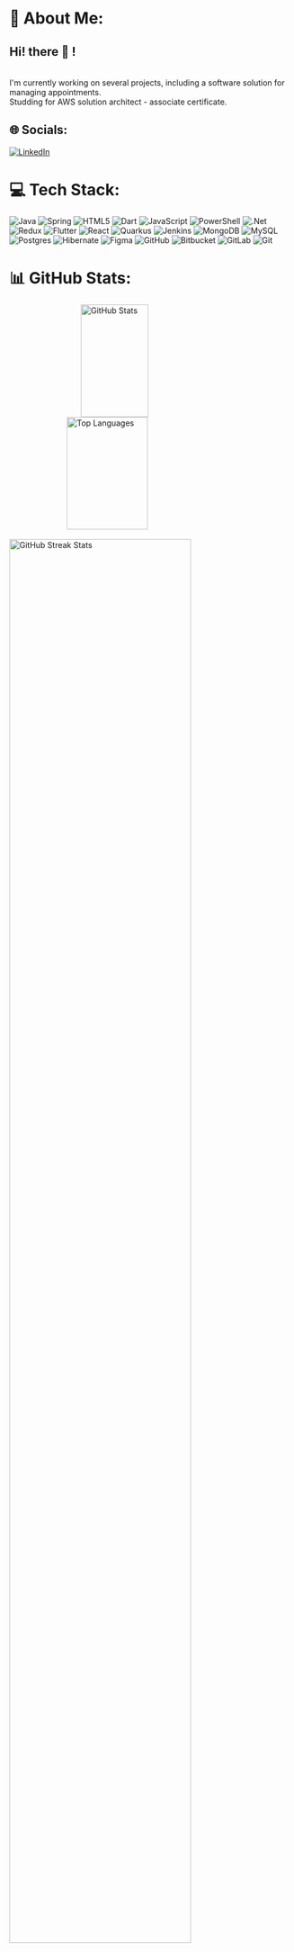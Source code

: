 # 💫 About Me:
## Hi! there 👋 !
<br>I'm currently working on several projects, including a software solution for managing appointments.<br>Studding for AWS solution architect - associate certificate.


## 🌐 Socials:
[![LinkedIn](https://img.shields.io/badge/LinkedIn-%230077B5.svg?logo=linkedin&logoColor=white)](https://linkedin.com/in/hristijan-chochevski) 

# 💻 Tech Stack:
![Java](https://img.shields.io/badge/java-%23ED8B00.svg?style=for-the-badge&logo=openjdk&logoColor=white) ![Spring](https://img.shields.io/badge/spring-%236DB33F.svg?style=for-the-badge&logo=spring&logoColor=white) ![HTML5](https://img.shields.io/badge/html5-%23E34F26.svg?style=for-the-badge&logo=html5&logoColor=white) ![Dart](https://img.shields.io/badge/dart-%230175C2.svg?style=for-the-badge&logo=dart&logoColor=white) ![JavaScript](https://img.shields.io/badge/javascript-%23323330.svg?style=for-the-badge&logo=javascript&logoColor=%23F7DF1E) ![PowerShell](https://img.shields.io/badge/PowerShell-%235391FE.svg?style=for-the-badge&logo=powershell&logoColor=white) ![.Net](https://img.shields.io/badge/.NET-5C2D91?style=for-the-badge&logo=.net&logoColor=white) ![Redux](https://img.shields.io/badge/redux-%23593d88.svg?style=for-the-badge&logo=redux&logoColor=white) ![Flutter](https://img.shields.io/badge/Flutter-%2302569B.svg?style=for-the-badge&logo=Flutter&logoColor=white) ![React](https://img.shields.io/badge/react-%2320232a.svg?style=for-the-badge&logo=react&logoColor=%2361DAFB) ![Quarkus](https://img.shields.io/badge/quarkus-%234794EB.svg?style=for-the-badge&logo=quarkus&logoColor=white) ![Jenkins](https://img.shields.io/badge/jenkins-%232C5263.svg?style=for-the-badge&logo=jenkins&logoColor=white) ![MongoDB](https://img.shields.io/badge/MongoDB-%234ea94b.svg?style=for-the-badge&logo=mongodb&logoColor=white) ![MySQL](https://img.shields.io/badge/mysql-4479A1.svg?style=for-the-badge&logo=mysql&logoColor=white) ![Postgres](https://img.shields.io/badge/postgres-%23316192.svg?style=for-the-badge&logo=postgresql&logoColor=white) ![Hibernate](https://img.shields.io/badge/Hibernate-59666C?style=for-the-badge&logo=Hibernate&logoColor=white) ![Figma](https://img.shields.io/badge/figma-%23F24E1E.svg?style=for-the-badge&logo=figma&logoColor=white) ![GitHub](https://img.shields.io/badge/github-%23121011.svg?style=for-the-badge&logo=github&logoColor=white) ![Bitbucket](https://img.shields.io/badge/bitbucket-%230047B3.svg?style=for-the-badge&logo=bitbucket&logoColor=white) ![GitLab](https://img.shields.io/badge/gitlab-%23181717.svg?style=for-the-badge&logo=gitlab&logoColor=white) ![Git](https://img.shields.io/badge/git-%23F05033.svg?style=for-the-badge&logo=git&logoColor=white)
# 📊 GitHub Stats:
<div align="begin">
  <div style="display: flex; justify-content: center; flex-wrap: wrap;">
    <img src="https://github-readme-stats.vercel.app/api?username=HristijanCH&theme=dark&hide_border=false&include_all_commits=false&count_private=false" alt="GitHub Stats" style="width: 48%; height: 200px; max-width: 350px; min-width: 250px;" />
    <img src="https://github-readme-stats.vercel.app/api/top-langs/?username=HristijanCH&theme=dark&hide_border=false&include_all_commits=false&count_private=false&layout=compact" alt="Top Languages" style="width: 48%; height: 200px; max-width: 400px; min-width: 300px;" />
  </div>
  <br />
  <img src="https://github-readme-streak-stats.herokuapp.com/?user=HristijanCH&theme=dark&hide_border=false" alt="GitHub Streak Stats" style="width: 80%; max-width: 600px; min-width: 300px;" />
</div>

## 🏆 GitHub Trophies
![](https://github-profile-trophy.vercel.app/?username=HristijanCH&theme=radical&no-frame=false&no-bg=true&margin-w=4)

---
[![](https://visitcount.itsvg.in/api?id=HristijanCH&icon=0&color=0)](https://visitcount.itsvg.in)

<!-- Proudly created with GPRM ( https://gprm.itsvg.in ) -->
